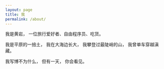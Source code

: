 ```yaml
---
layout: page
title: 我
permalink: /about/
---
```


我是黄岩，
一位旅行爱好者、自由程序员、吃货。

我是平原的一掊土，
我在大海边长大，
我攀登过最陡峭的山，
我曾单车穿越滇藏。

我写博不为什么，
但有一天，
你会看见。
